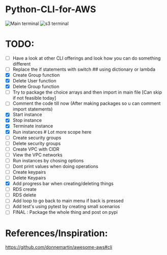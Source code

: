# Python-CLI-for-AWS
![Main terminal](https://github.com/darshan-raul/Python-CLI-for-AWS/blob/master/img/cli%20main.png)
![s3 terminal](https://github.com/darshan-raul/Python-CLI-for-AWS/blob/master/img/cli%20s3.png)


# TODO:
- [ ] Have a look at other CLI offerings and look how you can do something different
- [ ] Replace the if statements with switch ## using dictionary or lambda
- [x] Create Group function 
- [x] Delete User function
- [x] Delete Group function
- [ ] Try to package the choice arrays and then import in main file [Can skip if not feasible today]
- [ ] Comment the code till now (After making packages so u can comment import statements)
- [x] Start instance
- [x] Stop instance 
- [x] Terminate instance 
- [x] Run instances # Lot more scope here
- [ ] Create security groups
- [ ] Delete security groups
- [ ] Create VPC with CIDR
- [ ] View the VPC networks
- [ ] Run instances by chosing options
- [ ] Dont print values when doing operations
- [ ] Create keypairs
- [ ] Delete Keypairs
- [x] Add progress bar when creating/deleting things
- [ ] RDS create
- [ ] RDS delete
- [ ] Add loop to go back to main menu if back is pressed
- [ ] Add test's using pytest by creating small scenarios 
- [ ] FINAL : Package the whole thing and post on pypi

# References/Inspiration:

https://github.com/donnemartin/awesome-aws#cli